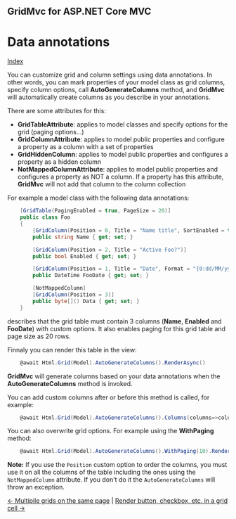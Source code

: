 ## GridMvc for ASP.NET Core MVC

# Data annotations

[Index](Documentation.md)

You can customize grid and column settings using data annotations. In other words, you can mark properties of your model class as grid columns, specify column options, call **AutoGenerateColumns** method, and **GridMvc** will automatically create columns as you describe in your annotations.

There are some attributes for this:

* **GridTableAttribute**: applies to model classes and specify options for the grid (paging options...)
* **GridColumnAttribute**: applies to model public properties and configure a property as a column with a set of properties
* **GridHiddenColumn**: applies to model public properties and configures a property as a hidden column
* **NotMappedColumnAttribute**: applies to model public properties and configures a property as NOT a column. If a property has this attribute, **GridMvc** will not add that column to the column collection

For example a model class with the following data annotations:
 
```c#
    [GridTable(PagingEnabled = true, PageSize = 20)]
    public class Foo
    {
        [GridColumn(Position = 0, Title = "Name title", SortEnabled = true, FilterEnabled = true)]
        public string Name { get; set; }

        [GridColumn(Position = 2, Title = "Active Foo?")]
        public bool Enabled { get; set; }

        [GridColumn(Position = 1, Title = "Date", Format = "{0:dd/MM/yyyy}")]
        public DateTime FooDate { get; set; }

        [NotMappedColumn]
        [GridColumn(Position = 3)]
        public byte[]() Data { get; set; }
    }
```
describes that the grid table must contain 3 columns (**Name**, **Enabled** and **FooDate**) with custom options. It also enables paging for this grid table and page size as 20 rows.

Finnaly you can render this table in the view:

```c#
    @await Html.Grid(Model).AutoGenerateColumns().RenderAsync()
```

**GridMvc** will generate columns based on your data annotations when the **AutoGenerateColumns** method is invoked. 

You can add custom columns after or before this method is called, for example:

```c#
    @await Html.Grid(Model).AutoGenerateColumns().Columns(columns=>columns.Add(foo=>foo.Child.Price)).RenderAsync()
```

You can also overwrite grid options. For example using the **WithPaging** method:

```c#
    @await Html.Grid(Model).AutoGenerateColumns().WithPaging(10).RenderAsync()
```

**Note:** If you use the ```Position``` custom option to order the columns, you must use it on all the columns of the table including the ones using the ```NotMappedColumn``` attribute. If you don't do it the ```AutoGenerateColumns``` will throw an exception.

[<- Multipile grids on the same page](Multipile_grids_on_the_same_page.md) | [Render button, checkbox, etc. in a grid cell ->](Render_button_checkbox_etc_in_a_grid_cell.md)
